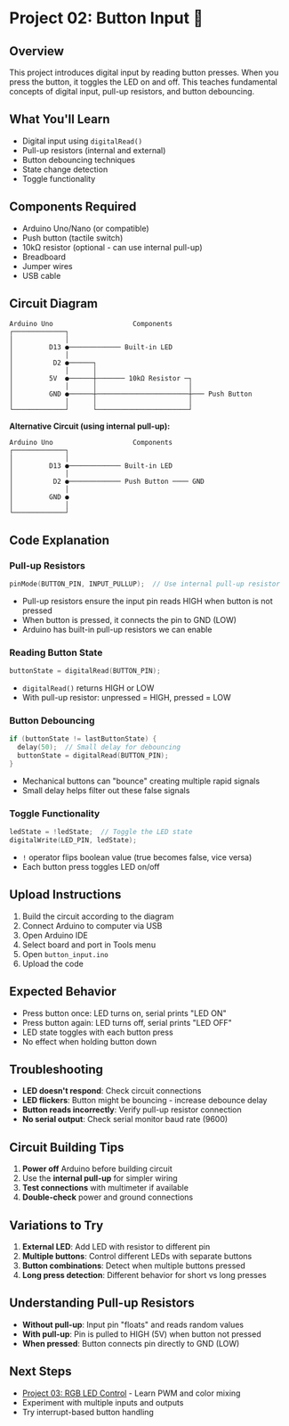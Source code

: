 # Project 02: Button Input 🔘

## Overview
This project introduces digital input by reading button presses. When you press the button, it toggles the LED on and off. This teaches fundamental concepts of digital input, pull-up resistors, and button debouncing.

## What You'll Learn
- Digital input using `digitalRead()`
- Pull-up resistors (internal and external)
- Button debouncing techniques
- State change detection
- Toggle functionality

## Components Required
- Arduino Uno/Nano (or compatible)
- Push button (tactile switch)
- 10kΩ resistor (optional - can use internal pull-up)
- Breadboard
- Jumper wires
- USB cable

## Circuit Diagram
```
Arduino Uno                    Components
┌─────────────┐
│             │
│         D13 ●───────────── Built-in LED
│             │
│          D2 ●──────┐
│             │      │
│         5V  ●──────┼─────── 10kΩ Resistor ─┐
│             │      │                       │
│         GND ●──────┼───────────────────────┼─── Push Button
│             │      │                       │
└─────────────┘      └───────────────────────┘
```

**Alternative Circuit (using internal pull-up):**
```
Arduino Uno                    Components
┌─────────────┐
│             │
│         D13 ●───────────── Built-in LED
│             │
│          D2 ●───────────── Push Button ──── GND
│             │
│         GND ●
│             │
└─────────────┘
```

## Code Explanation

### Pull-up Resistors
```cpp
pinMode(BUTTON_PIN, INPUT_PULLUP);  // Use internal pull-up resistor
```
- Pull-up resistors ensure the input pin reads HIGH when button is not pressed
- When button is pressed, it connects the pin to GND (LOW)
- Arduino has built-in pull-up resistors we can enable

### Reading Button State
```cpp
buttonState = digitalRead(BUTTON_PIN);
```
- `digitalRead()` returns HIGH or LOW
- With pull-up resistor: unpressed = HIGH, pressed = LOW

### Button Debouncing
```cpp
if (buttonState != lastButtonState) {
  delay(50);  // Small delay for debouncing
  buttonState = digitalRead(BUTTON_PIN);
}
```
- Mechanical buttons can "bounce" creating multiple rapid signals
- Small delay helps filter out these false signals

### Toggle Functionality
```cpp
ledState = !ledState;  // Toggle the LED state
digitalWrite(LED_PIN, ledState);
```
- `!` operator flips boolean value (true becomes false, vice versa)
- Each button press toggles LED on/off

## Upload Instructions
1. Build the circuit according to the diagram
2. Connect Arduino to computer via USB
3. Open Arduino IDE
4. Select board and port in Tools menu
5. Open `button_input.ino`
6. Upload the code

## Expected Behavior
- Press button once: LED turns on, serial prints "LED ON"
- Press button again: LED turns off, serial prints "LED OFF"
- LED state toggles with each button press
- No effect when holding button down

## Troubleshooting
- **LED doesn't respond**: Check circuit connections
- **LED flickers**: Button might be bouncing - increase debounce delay
- **Button reads incorrectly**: Verify pull-up resistor connection
- **No serial output**: Check serial monitor baud rate (9600)

## Circuit Building Tips
1. **Power off** Arduino before building circuit
2. Use the **internal pull-up** for simpler wiring
3. **Test connections** with multimeter if available
4. **Double-check** power and ground connections

## Variations to Try
1. **External LED**: Add LED with resistor to different pin
2. **Multiple buttons**: Control different LEDs with separate buttons
3. **Button combinations**: Detect when multiple buttons pressed
4. **Long press detection**: Different behavior for short vs long presses

## Understanding Pull-up Resistors
- **Without pull-up**: Input pin "floats" and reads random values
- **With pull-up**: Pin is pulled to HIGH (5V) when button not pressed
- **When pressed**: Button connects pin directly to GND (LOW)

## Next Steps
- [Project 03: RGB LED Control](../03-rgb-led-control/) - Learn PWM and color mixing
- Experiment with multiple inputs and outputs
- Try interrupt-based button handling